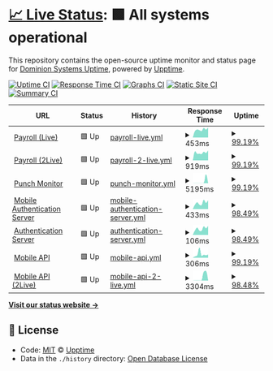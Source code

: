 # [📈 Live Status](https://dominion-it.github.io/upptime): <!--live status--> **🟩 All systems operational**

This repository contains the open-source uptime monitor and status page for [Dominion Systems Uptime](https://dominion-it.github.io/uptime), powered by [Upptime](https://github.com/upptime/upptime).

[![Uptime CI](https://github.com/koj-co/upptime/workflows/Uptime%20CI/badge.svg)](https://github.com/koj-co/upptime/actions?query=workflow%3A%22Uptime+CI%22)
[![Response Time CI](https://github.com/koj-co/upptime/workflows/Response%20Time%20CI/badge.svg)](https://github.com/koj-co/upptime/actions?query=workflow%3A%22Response+Time+CI%22)
[![Graphs CI](https://github.com/koj-co/upptime/workflows/Graphs%20CI/badge.svg)](https://github.com/koj-co/upptime/actions?query=workflow%3A%22Graphs+CI%22)
[![Static Site CI](https://github.com/koj-co/upptime/workflows/Static%20Site%20CI/badge.svg)](https://github.com/koj-co/upptime/actions?query=workflow%3A%22Static+Site+CI%22)
[![Summary CI](https://github.com/koj-co/upptime/workflows/Summary%20CI/badge.svg)](https://github.com/koj-co/upptime/actions?query=workflow%3A%22Summary+CI%22)

<!--start: status pages-->
<!-- This summary is generated by Upptime (https://github.com/upptime/upptime) -->
<!-- Do not edit this manually, your changes will be overwritten -->
<!-- prettier-ignore -->
| URL | Status | History | Response Time | Uptime |
| --- | ------ | ------- | ------------- | ------ |
| <img alt="" src="https://favicons.githubusercontent.com/live.dominionsystems.com" height="13"> [Payroll (Live)](https://live.dominionsystems.com/Payroll/applicantPostingListNL.aspx?code=time) | 🟩 Up | [payroll-live.yml](https://github.com/dominion-it/uptime/commits/HEAD/history/payroll-live.yml) | <details><summary><img alt="Response time graph" src="./graphs/payroll-live/response-time-week.png" height="20"> 453ms</summary><br><a href="https://dominion-it.github.io/uptime/history/payroll-live"><img alt="Response time 710" src="https://img.shields.io/endpoint?url=https%3A%2F%2Fraw.githubusercontent.com%2Fdominion-it%2Fuptime%2FHEAD%2Fapi%2Fpayroll-live%2Fresponse-time.json"></a><br><a href="https://dominion-it.github.io/uptime/history/payroll-live"><img alt="24-hour response time 383" src="https://img.shields.io/endpoint?url=https%3A%2F%2Fraw.githubusercontent.com%2Fdominion-it%2Fuptime%2FHEAD%2Fapi%2Fpayroll-live%2Fresponse-time-day.json"></a><br><a href="https://dominion-it.github.io/uptime/history/payroll-live"><img alt="7-day response time 453" src="https://img.shields.io/endpoint?url=https%3A%2F%2Fraw.githubusercontent.com%2Fdominion-it%2Fuptime%2FHEAD%2Fapi%2Fpayroll-live%2Fresponse-time-week.json"></a><br><a href="https://dominion-it.github.io/uptime/history/payroll-live"><img alt="30-day response time 459" src="https://img.shields.io/endpoint?url=https%3A%2F%2Fraw.githubusercontent.com%2Fdominion-it%2Fuptime%2FHEAD%2Fapi%2Fpayroll-live%2Fresponse-time-month.json"></a><br><a href="https://dominion-it.github.io/uptime/history/payroll-live"><img alt="1-year response time 710" src="https://img.shields.io/endpoint?url=https%3A%2F%2Fraw.githubusercontent.com%2Fdominion-it%2Fuptime%2FHEAD%2Fapi%2Fpayroll-live%2Fresponse-time-year.json"></a></details> | <details><summary><a href="https://dominion-it.github.io/uptime/history/payroll-live">99.19%</a></summary><a href="https://dominion-it.github.io/uptime/history/payroll-live"><img alt="All-time uptime 99.74%" src="https://img.shields.io/endpoint?url=https%3A%2F%2Fraw.githubusercontent.com%2Fdominion-it%2Fuptime%2FHEAD%2Fapi%2Fpayroll-live%2Fuptime.json"></a><br><a href="https://dominion-it.github.io/uptime/history/payroll-live"><img alt="24-hour uptime 94.32%" src="https://img.shields.io/endpoint?url=https%3A%2F%2Fraw.githubusercontent.com%2Fdominion-it%2Fuptime%2FHEAD%2Fapi%2Fpayroll-live%2Fuptime-day.json"></a><br><a href="https://dominion-it.github.io/uptime/history/payroll-live"><img alt="7-day uptime 99.19%" src="https://img.shields.io/endpoint?url=https%3A%2F%2Fraw.githubusercontent.com%2Fdominion-it%2Fuptime%2FHEAD%2Fapi%2Fpayroll-live%2Fuptime-week.json"></a><br><a href="https://dominion-it.github.io/uptime/history/payroll-live"><img alt="30-day uptime 99.63%" src="https://img.shields.io/endpoint?url=https%3A%2F%2Fraw.githubusercontent.com%2Fdominion-it%2Fuptime%2FHEAD%2Fapi%2Fpayroll-live%2Fuptime-month.json"></a><br><a href="https://dominion-it.github.io/uptime/history/payroll-live"><img alt="1-year uptime 99.74%" src="https://img.shields.io/endpoint?url=https%3A%2F%2Fraw.githubusercontent.com%2Fdominion-it%2Fuptime%2FHEAD%2Fapi%2Fpayroll-live%2Fuptime-year.json"></a></details>
| <img alt="" src="https://favicons.githubusercontent.com/2live.dominionsystems.com" height="13"> [Payroll (2Live)](https://2live.dominionsystems.com/Payroll/applicantPostingListNL.aspx?code=time) | 🟩 Up | [payroll-2-live.yml](https://github.com/dominion-it/uptime/commits/HEAD/history/payroll-2-live.yml) | <details><summary><img alt="Response time graph" src="./graphs/payroll-2-live/response-time-week.png" height="20"> 919ms</summary><br><a href="https://dominion-it.github.io/uptime/history/payroll-2-live"><img alt="Response time 623" src="https://img.shields.io/endpoint?url=https%3A%2F%2Fraw.githubusercontent.com%2Fdominion-it%2Fuptime%2FHEAD%2Fapi%2Fpayroll-2-live%2Fresponse-time.json"></a><br><a href="https://dominion-it.github.io/uptime/history/payroll-2-live"><img alt="24-hour response time 1929" src="https://img.shields.io/endpoint?url=https%3A%2F%2Fraw.githubusercontent.com%2Fdominion-it%2Fuptime%2FHEAD%2Fapi%2Fpayroll-2-live%2Fresponse-time-day.json"></a><br><a href="https://dominion-it.github.io/uptime/history/payroll-2-live"><img alt="7-day response time 919" src="https://img.shields.io/endpoint?url=https%3A%2F%2Fraw.githubusercontent.com%2Fdominion-it%2Fuptime%2FHEAD%2Fapi%2Fpayroll-2-live%2Fresponse-time-week.json"></a><br><a href="https://dominion-it.github.io/uptime/history/payroll-2-live"><img alt="30-day response time 678" src="https://img.shields.io/endpoint?url=https%3A%2F%2Fraw.githubusercontent.com%2Fdominion-it%2Fuptime%2FHEAD%2Fapi%2Fpayroll-2-live%2Fresponse-time-month.json"></a><br><a href="https://dominion-it.github.io/uptime/history/payroll-2-live"><img alt="1-year response time 623" src="https://img.shields.io/endpoint?url=https%3A%2F%2Fraw.githubusercontent.com%2Fdominion-it%2Fuptime%2FHEAD%2Fapi%2Fpayroll-2-live%2Fresponse-time-year.json"></a></details> | <details><summary><a href="https://dominion-it.github.io/uptime/history/payroll-2-live">99.19%</a></summary><a href="https://dominion-it.github.io/uptime/history/payroll-2-live"><img alt="All-time uptime 99.92%" src="https://img.shields.io/endpoint?url=https%3A%2F%2Fraw.githubusercontent.com%2Fdominion-it%2Fuptime%2FHEAD%2Fapi%2Fpayroll-2-live%2Fuptime.json"></a><br><a href="https://dominion-it.github.io/uptime/history/payroll-2-live"><img alt="24-hour uptime 94.31%" src="https://img.shields.io/endpoint?url=https%3A%2F%2Fraw.githubusercontent.com%2Fdominion-it%2Fuptime%2FHEAD%2Fapi%2Fpayroll-2-live%2Fuptime-day.json"></a><br><a href="https://dominion-it.github.io/uptime/history/payroll-2-live"><img alt="7-day uptime 99.19%" src="https://img.shields.io/endpoint?url=https%3A%2F%2Fraw.githubusercontent.com%2Fdominion-it%2Fuptime%2FHEAD%2Fapi%2Fpayroll-2-live%2Fuptime-week.json"></a><br><a href="https://dominion-it.github.io/uptime/history/payroll-2-live"><img alt="30-day uptime 99.81%" src="https://img.shields.io/endpoint?url=https%3A%2F%2Fraw.githubusercontent.com%2Fdominion-it%2Fuptime%2FHEAD%2Fapi%2Fpayroll-2-live%2Fuptime-month.json"></a><br><a href="https://dominion-it.github.io/uptime/history/payroll-2-live"><img alt="1-year uptime 99.92%" src="https://img.shields.io/endpoint?url=https%3A%2F%2Fraw.githubusercontent.com%2Fdominion-it%2Fuptime%2FHEAD%2Fapi%2Fpayroll-2-live%2Fuptime-year.json"></a></details>
| <img alt="" src="https://favicons.githubusercontent.com/live.dominionsystems.com" height="13"> [Punch Monitor](https://live.dominionsystems.com/punchmonitor/readpunches.aspx) | 🟩 Up | [punch-monitor.yml](https://github.com/dominion-it/uptime/commits/HEAD/history/punch-monitor.yml) | <details><summary><img alt="Response time graph" src="./graphs/punch-monitor/response-time-week.png" height="20"> 5195ms</summary><br><a href="https://dominion-it.github.io/uptime/history/punch-monitor"><img alt="Response time 4388" src="https://img.shields.io/endpoint?url=https%3A%2F%2Fraw.githubusercontent.com%2Fdominion-it%2Fuptime%2FHEAD%2Fapi%2Fpunch-monitor%2Fresponse-time.json"></a><br><a href="https://dominion-it.github.io/uptime/history/punch-monitor"><img alt="24-hour response time 9967" src="https://img.shields.io/endpoint?url=https%3A%2F%2Fraw.githubusercontent.com%2Fdominion-it%2Fuptime%2FHEAD%2Fapi%2Fpunch-monitor%2Fresponse-time-day.json"></a><br><a href="https://dominion-it.github.io/uptime/history/punch-monitor"><img alt="7-day response time 5195" src="https://img.shields.io/endpoint?url=https%3A%2F%2Fraw.githubusercontent.com%2Fdominion-it%2Fuptime%2FHEAD%2Fapi%2Fpunch-monitor%2Fresponse-time-week.json"></a><br><a href="https://dominion-it.github.io/uptime/history/punch-monitor"><img alt="30-day response time 6620" src="https://img.shields.io/endpoint?url=https%3A%2F%2Fraw.githubusercontent.com%2Fdominion-it%2Fuptime%2FHEAD%2Fapi%2Fpunch-monitor%2Fresponse-time-month.json"></a><br><a href="https://dominion-it.github.io/uptime/history/punch-monitor"><img alt="1-year response time 4388" src="https://img.shields.io/endpoint?url=https%3A%2F%2Fraw.githubusercontent.com%2Fdominion-it%2Fuptime%2FHEAD%2Fapi%2Fpunch-monitor%2Fresponse-time-year.json"></a></details> | <details><summary><a href="https://dominion-it.github.io/uptime/history/punch-monitor">99.19%</a></summary><a href="https://dominion-it.github.io/uptime/history/punch-monitor"><img alt="All-time uptime 99.75%" src="https://img.shields.io/endpoint?url=https%3A%2F%2Fraw.githubusercontent.com%2Fdominion-it%2Fuptime%2FHEAD%2Fapi%2Fpunch-monitor%2Fuptime.json"></a><br><a href="https://dominion-it.github.io/uptime/history/punch-monitor"><img alt="24-hour uptime 94.31%" src="https://img.shields.io/endpoint?url=https%3A%2F%2Fraw.githubusercontent.com%2Fdominion-it%2Fuptime%2FHEAD%2Fapi%2Fpunch-monitor%2Fuptime-day.json"></a><br><a href="https://dominion-it.github.io/uptime/history/punch-monitor"><img alt="7-day uptime 99.19%" src="https://img.shields.io/endpoint?url=https%3A%2F%2Fraw.githubusercontent.com%2Fdominion-it%2Fuptime%2FHEAD%2Fapi%2Fpunch-monitor%2Fuptime-week.json"></a><br><a href="https://dominion-it.github.io/uptime/history/punch-monitor"><img alt="30-day uptime 99.81%" src="https://img.shields.io/endpoint?url=https%3A%2F%2Fraw.githubusercontent.com%2Fdominion-it%2Fuptime%2FHEAD%2Fapi%2Fpunch-monitor%2Fuptime-month.json"></a><br><a href="https://dominion-it.github.io/uptime/history/punch-monitor"><img alt="1-year uptime 99.75%" src="https://img.shields.io/endpoint?url=https%3A%2F%2Fraw.githubusercontent.com%2Fdominion-it%2Fuptime%2FHEAD%2Fapi%2Fpunch-monitor%2Fuptime-year.json"></a></details>
| <img alt="" src="https://favicons.githubusercontent.com/auth2.dominionsystems.com" height="13"> [Mobile Authentication Server](https://auth2.dominionsystems.com/v4/.well-known/openid-configuration) | 🟩 Up | [mobile-authentication-server.yml](https://github.com/dominion-it/uptime/commits/HEAD/history/mobile-authentication-server.yml) | <details><summary><img alt="Response time graph" src="./graphs/mobile-authentication-server/response-time-week.png" height="20"> 433ms</summary><br><a href="https://dominion-it.github.io/uptime/history/mobile-authentication-server"><img alt="Response time 300" src="https://img.shields.io/endpoint?url=https%3A%2F%2Fraw.githubusercontent.com%2Fdominion-it%2Fuptime%2FHEAD%2Fapi%2Fmobile-authentication-server%2Fresponse-time.json"></a><br><a href="https://dominion-it.github.io/uptime/history/mobile-authentication-server"><img alt="24-hour response time 1074" src="https://img.shields.io/endpoint?url=https%3A%2F%2Fraw.githubusercontent.com%2Fdominion-it%2Fuptime%2FHEAD%2Fapi%2Fmobile-authentication-server%2Fresponse-time-day.json"></a><br><a href="https://dominion-it.github.io/uptime/history/mobile-authentication-server"><img alt="7-day response time 433" src="https://img.shields.io/endpoint?url=https%3A%2F%2Fraw.githubusercontent.com%2Fdominion-it%2Fuptime%2FHEAD%2Fapi%2Fmobile-authentication-server%2Fresponse-time-week.json"></a><br><a href="https://dominion-it.github.io/uptime/history/mobile-authentication-server"><img alt="30-day response time 264" src="https://img.shields.io/endpoint?url=https%3A%2F%2Fraw.githubusercontent.com%2Fdominion-it%2Fuptime%2FHEAD%2Fapi%2Fmobile-authentication-server%2Fresponse-time-month.json"></a><br><a href="https://dominion-it.github.io/uptime/history/mobile-authentication-server"><img alt="1-year response time 300" src="https://img.shields.io/endpoint?url=https%3A%2F%2Fraw.githubusercontent.com%2Fdominion-it%2Fuptime%2FHEAD%2Fapi%2Fmobile-authentication-server%2Fresponse-time-year.json"></a></details> | <details><summary><a href="https://dominion-it.github.io/uptime/history/mobile-authentication-server">98.49%</a></summary><a href="https://dominion-it.github.io/uptime/history/mobile-authentication-server"><img alt="All-time uptime 99.92%" src="https://img.shields.io/endpoint?url=https%3A%2F%2Fraw.githubusercontent.com%2Fdominion-it%2Fuptime%2FHEAD%2Fapi%2Fmobile-authentication-server%2Fuptime.json"></a><br><a href="https://dominion-it.github.io/uptime/history/mobile-authentication-server"><img alt="24-hour uptime 89.41%" src="https://img.shields.io/endpoint?url=https%3A%2F%2Fraw.githubusercontent.com%2Fdominion-it%2Fuptime%2FHEAD%2Fapi%2Fmobile-authentication-server%2Fuptime-day.json"></a><br><a href="https://dominion-it.github.io/uptime/history/mobile-authentication-server"><img alt="7-day uptime 98.49%" src="https://img.shields.io/endpoint?url=https%3A%2F%2Fraw.githubusercontent.com%2Fdominion-it%2Fuptime%2FHEAD%2Fapi%2Fmobile-authentication-server%2Fuptime-week.json"></a><br><a href="https://dominion-it.github.io/uptime/history/mobile-authentication-server"><img alt="30-day uptime 99.65%" src="https://img.shields.io/endpoint?url=https%3A%2F%2Fraw.githubusercontent.com%2Fdominion-it%2Fuptime%2FHEAD%2Fapi%2Fmobile-authentication-server%2Fuptime-month.json"></a><br><a href="https://dominion-it.github.io/uptime/history/mobile-authentication-server"><img alt="1-year uptime 99.92%" src="https://img.shields.io/endpoint?url=https%3A%2F%2Fraw.githubusercontent.com%2Fdominion-it%2Fuptime%2FHEAD%2Fapi%2Fmobile-authentication-server%2Fuptime-year.json"></a></details>
| <img alt="" src="https://favicons.githubusercontent.com/auth2.dominionsystems.com" height="13"> [Authentication Server](https://auth2.dominionsystems.com/issue/wsfed) | 🟩 Up | [authentication-server.yml](https://github.com/dominion-it/uptime/commits/HEAD/history/authentication-server.yml) | <details><summary><img alt="Response time graph" src="./graphs/authentication-server/response-time-week.png" height="20"> 106ms</summary><br><a href="https://dominion-it.github.io/uptime/history/authentication-server"><img alt="Response time 87" src="https://img.shields.io/endpoint?url=https%3A%2F%2Fraw.githubusercontent.com%2Fdominion-it%2Fuptime%2FHEAD%2Fapi%2Fauthentication-server%2Fresponse-time.json"></a><br><a href="https://dominion-it.github.io/uptime/history/authentication-server"><img alt="24-hour response time 164" src="https://img.shields.io/endpoint?url=https%3A%2F%2Fraw.githubusercontent.com%2Fdominion-it%2Fuptime%2FHEAD%2Fapi%2Fauthentication-server%2Fresponse-time-day.json"></a><br><a href="https://dominion-it.github.io/uptime/history/authentication-server"><img alt="7-day response time 106" src="https://img.shields.io/endpoint?url=https%3A%2F%2Fraw.githubusercontent.com%2Fdominion-it%2Fuptime%2FHEAD%2Fapi%2Fauthentication-server%2Fresponse-time-week.json"></a><br><a href="https://dominion-it.github.io/uptime/history/authentication-server"><img alt="30-day response time 79" src="https://img.shields.io/endpoint?url=https%3A%2F%2Fraw.githubusercontent.com%2Fdominion-it%2Fuptime%2FHEAD%2Fapi%2Fauthentication-server%2Fresponse-time-month.json"></a><br><a href="https://dominion-it.github.io/uptime/history/authentication-server"><img alt="1-year response time 87" src="https://img.shields.io/endpoint?url=https%3A%2F%2Fraw.githubusercontent.com%2Fdominion-it%2Fuptime%2FHEAD%2Fapi%2Fauthentication-server%2Fresponse-time-year.json"></a></details> | <details><summary><a href="https://dominion-it.github.io/uptime/history/authentication-server">98.49%</a></summary><a href="https://dominion-it.github.io/uptime/history/authentication-server"><img alt="All-time uptime 99.92%" src="https://img.shields.io/endpoint?url=https%3A%2F%2Fraw.githubusercontent.com%2Fdominion-it%2Fuptime%2FHEAD%2Fapi%2Fauthentication-server%2Fuptime.json"></a><br><a href="https://dominion-it.github.io/uptime/history/authentication-server"><img alt="24-hour uptime 89.41%" src="https://img.shields.io/endpoint?url=https%3A%2F%2Fraw.githubusercontent.com%2Fdominion-it%2Fuptime%2FHEAD%2Fapi%2Fauthentication-server%2Fuptime-day.json"></a><br><a href="https://dominion-it.github.io/uptime/history/authentication-server"><img alt="7-day uptime 98.49%" src="https://img.shields.io/endpoint?url=https%3A%2F%2Fraw.githubusercontent.com%2Fdominion-it%2Fuptime%2FHEAD%2Fapi%2Fauthentication-server%2Fuptime-week.json"></a><br><a href="https://dominion-it.github.io/uptime/history/authentication-server"><img alt="30-day uptime 99.65%" src="https://img.shields.io/endpoint?url=https%3A%2F%2Fraw.githubusercontent.com%2Fdominion-it%2Fuptime%2FHEAD%2Fapi%2Fauthentication-server%2Fuptime-month.json"></a><br><a href="https://dominion-it.github.io/uptime/history/authentication-server"><img alt="1-year uptime 99.92%" src="https://img.shields.io/endpoint?url=https%3A%2F%2Fraw.githubusercontent.com%2Fdominion-it%2Fuptime%2FHEAD%2Fapi%2Fauthentication-server%2Fuptime-year.json"></a></details>
| <img alt="" src="https://favicons.githubusercontent.com/services.dominionsystems.com" height="13"> [Mobile API](https://services.dominionsystems.com/mobile/api/clock) | 🟩 Up | [mobile-api.yml](https://github.com/dominion-it/uptime/commits/HEAD/history/mobile-api.yml) | <details><summary><img alt="Response time graph" src="./graphs/mobile-api/response-time-week.png" height="20"> 306ms</summary><br><a href="https://dominion-it.github.io/uptime/history/mobile-api"><img alt="Response time 1548" src="https://img.shields.io/endpoint?url=https%3A%2F%2Fraw.githubusercontent.com%2Fdominion-it%2Fuptime%2FHEAD%2Fapi%2Fmobile-api%2Fresponse-time.json"></a><br><a href="https://dominion-it.github.io/uptime/history/mobile-api"><img alt="24-hour response time 129" src="https://img.shields.io/endpoint?url=https%3A%2F%2Fraw.githubusercontent.com%2Fdominion-it%2Fuptime%2FHEAD%2Fapi%2Fmobile-api%2Fresponse-time-day.json"></a><br><a href="https://dominion-it.github.io/uptime/history/mobile-api"><img alt="7-day response time 306" src="https://img.shields.io/endpoint?url=https%3A%2F%2Fraw.githubusercontent.com%2Fdominion-it%2Fuptime%2FHEAD%2Fapi%2Fmobile-api%2Fresponse-time-week.json"></a><br><a href="https://dominion-it.github.io/uptime/history/mobile-api"><img alt="30-day response time 243" src="https://img.shields.io/endpoint?url=https%3A%2F%2Fraw.githubusercontent.com%2Fdominion-it%2Fuptime%2FHEAD%2Fapi%2Fmobile-api%2Fresponse-time-month.json"></a><br><a href="https://dominion-it.github.io/uptime/history/mobile-api"><img alt="1-year response time 1548" src="https://img.shields.io/endpoint?url=https%3A%2F%2Fraw.githubusercontent.com%2Fdominion-it%2Fuptime%2FHEAD%2Fapi%2Fmobile-api%2Fresponse-time-year.json"></a></details> | <details><summary><a href="https://dominion-it.github.io/uptime/history/mobile-api">99.19%</a></summary><a href="https://dominion-it.github.io/uptime/history/mobile-api"><img alt="All-time uptime 99.79%" src="https://img.shields.io/endpoint?url=https%3A%2F%2Fraw.githubusercontent.com%2Fdominion-it%2Fuptime%2FHEAD%2Fapi%2Fmobile-api%2Fuptime.json"></a><br><a href="https://dominion-it.github.io/uptime/history/mobile-api"><img alt="24-hour uptime 94.34%" src="https://img.shields.io/endpoint?url=https%3A%2F%2Fraw.githubusercontent.com%2Fdominion-it%2Fuptime%2FHEAD%2Fapi%2Fmobile-api%2Fuptime-day.json"></a><br><a href="https://dominion-it.github.io/uptime/history/mobile-api"><img alt="7-day uptime 99.19%" src="https://img.shields.io/endpoint?url=https%3A%2F%2Fraw.githubusercontent.com%2Fdominion-it%2Fuptime%2FHEAD%2Fapi%2Fmobile-api%2Fuptime-week.json"></a><br><a href="https://dominion-it.github.io/uptime/history/mobile-api"><img alt="30-day uptime 99.81%" src="https://img.shields.io/endpoint?url=https%3A%2F%2Fraw.githubusercontent.com%2Fdominion-it%2Fuptime%2FHEAD%2Fapi%2Fmobile-api%2Fuptime-month.json"></a><br><a href="https://dominion-it.github.io/uptime/history/mobile-api"><img alt="1-year uptime 99.79%" src="https://img.shields.io/endpoint?url=https%3A%2F%2Fraw.githubusercontent.com%2Fdominion-it%2Fuptime%2FHEAD%2Fapi%2Fmobile-api%2Fuptime-year.json"></a></details>
| <img alt="" src="https://favicons.githubusercontent.com/services.dominionsystems.com" height="13"> [Mobile API (2Live)](https://services.dominionsystems.com/2mobile/api/clock) | 🟩 Up | [mobile-api-2-live.yml](https://github.com/dominion-it/uptime/commits/HEAD/history/mobile-api-2-live.yml) | <details><summary><img alt="Response time graph" src="./graphs/mobile-api-2-live/response-time-week.png" height="20"> 3304ms</summary><br><a href="https://dominion-it.github.io/uptime/history/mobile-api-2-live"><img alt="Response time 1074" src="https://img.shields.io/endpoint?url=https%3A%2F%2Fraw.githubusercontent.com%2Fdominion-it%2Fuptime%2FHEAD%2Fapi%2Fmobile-api-2-live%2Fresponse-time.json"></a><br><a href="https://dominion-it.github.io/uptime/history/mobile-api-2-live"><img alt="24-hour response time 7783" src="https://img.shields.io/endpoint?url=https%3A%2F%2Fraw.githubusercontent.com%2Fdominion-it%2Fuptime%2FHEAD%2Fapi%2Fmobile-api-2-live%2Fresponse-time-day.json"></a><br><a href="https://dominion-it.github.io/uptime/history/mobile-api-2-live"><img alt="7-day response time 3304" src="https://img.shields.io/endpoint?url=https%3A%2F%2Fraw.githubusercontent.com%2Fdominion-it%2Fuptime%2FHEAD%2Fapi%2Fmobile-api-2-live%2Fresponse-time-week.json"></a><br><a href="https://dominion-it.github.io/uptime/history/mobile-api-2-live"><img alt="30-day response time 1867" src="https://img.shields.io/endpoint?url=https%3A%2F%2Fraw.githubusercontent.com%2Fdominion-it%2Fuptime%2FHEAD%2Fapi%2Fmobile-api-2-live%2Fresponse-time-month.json"></a><br><a href="https://dominion-it.github.io/uptime/history/mobile-api-2-live"><img alt="1-year response time 1074" src="https://img.shields.io/endpoint?url=https%3A%2F%2Fraw.githubusercontent.com%2Fdominion-it%2Fuptime%2FHEAD%2Fapi%2Fmobile-api-2-live%2Fresponse-time-year.json"></a></details> | <details><summary><a href="https://dominion-it.github.io/uptime/history/mobile-api-2-live">98.48%</a></summary><a href="https://dominion-it.github.io/uptime/history/mobile-api-2-live"><img alt="All-time uptime 99.80%" src="https://img.shields.io/endpoint?url=https%3A%2F%2Fraw.githubusercontent.com%2Fdominion-it%2Fuptime%2FHEAD%2Fapi%2Fmobile-api-2-live%2Fuptime.json"></a><br><a href="https://dominion-it.github.io/uptime/history/mobile-api-2-live"><img alt="24-hour uptime 89.39%" src="https://img.shields.io/endpoint?url=https%3A%2F%2Fraw.githubusercontent.com%2Fdominion-it%2Fuptime%2FHEAD%2Fapi%2Fmobile-api-2-live%2Fuptime-day.json"></a><br><a href="https://dominion-it.github.io/uptime/history/mobile-api-2-live"><img alt="7-day uptime 98.48%" src="https://img.shields.io/endpoint?url=https%3A%2F%2Fraw.githubusercontent.com%2Fdominion-it%2Fuptime%2FHEAD%2Fapi%2Fmobile-api-2-live%2Fuptime-week.json"></a><br><a href="https://dominion-it.github.io/uptime/history/mobile-api-2-live"><img alt="30-day uptime 99.65%" src="https://img.shields.io/endpoint?url=https%3A%2F%2Fraw.githubusercontent.com%2Fdominion-it%2Fuptime%2FHEAD%2Fapi%2Fmobile-api-2-live%2Fuptime-month.json"></a><br><a href="https://dominion-it.github.io/uptime/history/mobile-api-2-live"><img alt="1-year uptime 99.80%" src="https://img.shields.io/endpoint?url=https%3A%2F%2Fraw.githubusercontent.com%2Fdominion-it%2Fuptime%2FHEAD%2Fapi%2Fmobile-api-2-live%2Fuptime-year.json"></a></details>

<!--end: status pages-->

[**Visit our status website →**](https://dominion-it.github.io/uptime/)

## 📄 License

- Code: [MIT](./LICENSE) © [Upptime](https://upptime.js.org)
- Data in the `./history` directory: [Open Database License](https://opendatacommons.org/licenses/odbl/1-0/)
